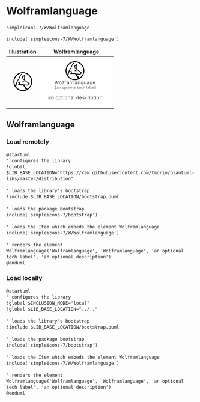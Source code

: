 # Wolframlanguage


```text
simpleicons-7/W/Wolframlanguage
```

```text
include('simpleicons-7/W/Wolframlanguage')
```



| Illustration | Wolframlanguage |
| :---: | :---: |
| ![illustration for Illustration](../../simpleicons-7/W/Wolframlanguage.png) | ![illustration for Wolframlanguage](../../simpleicons-7/W/Wolframlanguage.Local.png) |




## Wolframlanguage

### Load remotely
```plantuml
@startuml
' configures the library
!global $LIB_BASE_LOCATION="https://raw.githubusercontent.com/tmorin/plantuml-libs/master/distribution"

' loads the library's bootstrap
!include $LIB_BASE_LOCATION/bootstrap.puml

' loads the package bootstrap
include('simpleicons-7/bootstrap')

' loads the Item which embeds the element Wolframlanguage
include('simpleicons-7/W/Wolframlanguage')

' renders the element
Wolframlanguage('Wolframlanguage', 'Wolframlanguage', 'an optional tech label', 'an optional description')
@enduml
```

### Load locally
```plantuml
@startuml
' configures the library
!global $INCLUSION_MODE="local"
!global $LIB_BASE_LOCATION="../.."

' loads the library's bootstrap
!include $LIB_BASE_LOCATION/bootstrap.puml

' loads the package bootstrap
include('simpleicons-7/bootstrap')

' loads the Item which embeds the element Wolframlanguage
include('simpleicons-7/W/Wolframlanguage')

' renders the element
Wolframlanguage('Wolframlanguage', 'Wolframlanguage', 'an optional tech label', 'an optional description')
@enduml
```

